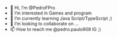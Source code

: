 - 👋 Hi, I’m @PedroFPro
- 👀 I’m interested in Games and program
- 🌱 I’m currently learning Java Script/TypeScript ;)
- 💞️ I’m looking to collaborate on ...
- 📫 How to reach me @pedro.paulo908 IG ;)

<!---
PedroFPro/PedroFPro is a ✨ special ✨ repository because its `README.md` (this file) appears on your GitHub profile.
You can click the Preview link to take a look at your changes.
--->
